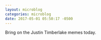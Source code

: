 ```yaml
---
layout: microblog
categories: microblog
date: 2017-05-01 05:50:17 -0500
---
```


Bring on the Justin Timberlake memes today. 